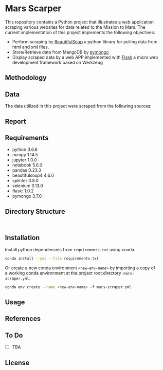 # Mars Scarper

This repository contains a Python project that illustrates a web application scraping various websites for data related to the Mission to Mars. The current implementation of this project implements the following objectives:
- Perform scraping by [BeautifulSoup](https://www.crummy.com/software/BeautifulSoup/bs4/doc/) a python library for pulling data from html and xml files.
- Store/Retrieve data from MangoDB by [pymongo](https://api.mongodb.com/python/current/)
- Display scraped data by a web APP implemented with [Flask](http://flask.pocoo.org/) a micro web development framework based on Werkzeug

## Methodology

## Data
The data utilized in this project were scraped from the following sources:
## Report

## Requirements
- python            3.6.6
- numpy             1.14.5
- jupyter           1.0.0
- notebook          5.6.0
- pandas            0.23.3
- beautifulsoup4    4.6.0
- splinter          0.8.0
- selenium          3.13.0
- flask:            1.0.2
- pymongo           3.7.0 

## Directory Structure
```bash
          
```
## Installation
Install python dependencies from  `requirements.txt` using conda.
```bash
conda install --yes --file requirements.txt
```

Or create a new conda environment `<new-env-name>` by importing a copy of a working conda environment at the project root directory :`mars-scraper.yml`.
```bash
conda env create --name <new-env-name> -f mars-scraper.yml
```
## Usage

## References

## To Do
- [ ] TBA

## License 



